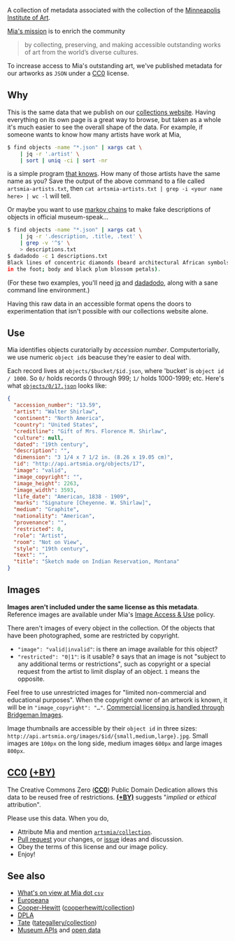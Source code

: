 A collection of metadata associated with the collection of the [Minneapolis Institute of Art](http://artsmia.org/).

[Mia's mission](http://new.artsmia.org/about/museum-info/mission-and-history/) is to enrich the community

> by collecting, preserving, and making accessible outstanding works of art from the world’s diverse cultures.

To increase access to Mia's outstanding art, we've published metadata for our artworks as `JSON` under a [CC0](#cc0-by) license.

## Why

This is the same data that we publish on our [collections
website](https://collections.artsmia.org). Having everything on its own
page is a great way to browse, but taken as a whole it's much easier to
see the overall shape of the data. For example, if someone wants
to know how many artists have work at Mia,

```bash
$ find objects -name "*.json" | xargs cat \
	| jq -r '.artist' \
	| sort | uniq -ci | sort -nr
```

is a simple program [that knows](https://gist.github.com/kjell/34439abc72d99d81f1e2). How many of those artists have the same name as you? Save the output of the above command to a file called `artsmia-artists.txt`, then `cat artsmia-artists.txt | grep -i <your name here> | wc -l` will tell.

Or maybe you want to use [markov
chains](https://en.wikipedia.org/wiki/Markov_chain) to make fake
descriptions of objects in official museum-speak…

```bash
$ find objects -name "*.json" | xargs cat \
	| jq -r '.description, .title, .text' \
	| grep -v '^$' \
	> descriptions.txt
$ dadadodo -c 1 descriptions.txt
Black lines of concentric diamonds (beard architectural African symbols
in the foot; body and black plum blossom petals).
```

(For these two examples, you'll need [jq](http://stedolan.github.io/jq/)
and [dadadodo](http://www.jwz.org/dadadodo/), along with a sane command
line environment.)

Having this raw data in an accessible format opens the doors to
experimentation that isn't possible with our collections website alone.

## Use

Mia identifies objects curatorially by *accession number*. Computertorially, we use numeric `object id`s beacuse they're easier to deal with.

Each record lives at `objects/$bucket/$id.json`, where 'bucket' is `object id / 1000`. So `0/` holds records 0 through 999; `1/` holds 1000-1999; etc. Here's what [`objects/0/17.json`][] looks like:

```json
{
  "accession_number": "13.59",
  "artist": "Walter Shirlaw",
  "continent": "North America",
  "country": "United States",
  "creditline": "Gift of Mrs. Florence M. Shirlaw",
  "culture": null,
  "dated": "19th century",
  "description": "",
  "dimension": "3 1/4 x 7 1/2 in. (8.26 x 19.05 cm)",
  "id": "http://api.artsmia.org/objects/17",
  "image": "valid",
  "image_copyright": "",
  "image_height": 2263,
  "image_width": 3593,
  "life_date": "American, 1838 - 1909",
  "marks": "Signature [Cheyenne. W. Shirlaw]",
  "medium": "Graphite",
  "nationality": "American",
  "provenance": "",
  "restricted": 0,
  "role": "Artist",
  "room": "Not on View",
  "style": "19th century",
  "text": "",
  "title": "Sketch made on Indian Reservation, Montana"
}
```

[`objects/0/17.json`]: https://github.com/artsmia/collection/blob/master/objects/0/17.json

## Images

**Images aren't included under the same license as this metadata**. Reference images are available under Mia's [Image Access & Use](http://new.artsmia.org/visit/policies-guidelines/#image_access_and_use) policy.

There aren't images of every object in the collection. Of the objects
that have been photographed, some are restricted by copyright.

* `"image": "valid|invalid"`: is there an image available for this object?
* `"restricted": "0|1"`: is it usable? `0` says that an image is not "subject to any additional terms or restrictions", such as copyright or a special request from the artist to limit display of an object. `1` means the opposite.

Feel free to use unrestricted images for "limited non-commercial and educational purposes". When the copyright owner of an artwork is known, it will be in `"image_copyright": "…"`. [Commercial licensing is handled through Bridgeman Images](http://www.bridgemanimages.com/en-GB/collections/collection/minneapolis-institute-of-arts/).

Image thumbnails are accessible by their `object id` in three sizes: `http://api.artsmia.org/images/$id/{small,medium,large}.jpg`. Small images are `100px` on the long side, medium images `600px` and large images `800px`.

## **[CC0][] [(+BY)][]**

The Creative Commons Zero (**[CC0][]**) Public Domain Dedication allows this data to be reused free of restrictions. **[(+BY)][]** suggests "*implied* or *ethical* attribution".

[CC0]: http://creativecommons.org/publicdomain/zero/1.0/
[(+BY)]: http://dp.la/info/2013/12/04/cc0-by/

Please use this data. When you do,

* Attribute Mia and mention [`artsmia/collection`](https://github.com/artsmia/collection).
* [Pull request](https://help.github.com/articles/creating-a-pull-request) your changes, or [issue](https://github.com/artsmia/collection/issues) ideas and discussion.
* Obey the terms of this license and our image policy.
* Enjoy!

## See also

* [What's on view at Mia dot `csv`](https://github.com/miabot/galleries.csv)
* [Europeana](http://www.europeana.eu/)
* [Cooper-Hewitt](http://labs.cooperhewitt.org/2012/releasing-collection-github/) ([cooperhewitt/collection](https://github.com/cooperhewitt/collection/))
* [DPLA](http://dp.la/info/2013/12/04/cc0-by/)
* [Tate](http://www.tate.org.uk/context-comment/blogs/archives-access-project-open-data-brings-beauty-and-insight) ([tategallery/collection](https://github.com/tategallery/collection))
* [Museum APIs](http://museum-api.pbworks.com/w/page/21933420/Museum%C2%A0APIs) and
  [open data](http://www.museum-id.com/idea-detail.asp?id=387)

